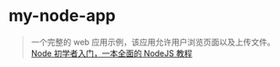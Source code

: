 # my-node-app

> 一个完整的 web 应用示例，该应用允许用户浏览页面以及上传文件。
> [Node 初学者入门，一本全面的 NodeJS 教程](http://ourjs.com/detail/529ca5950cb6498814000005)
